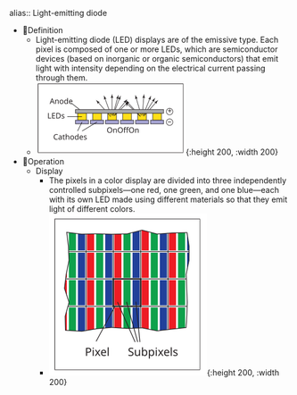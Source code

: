 alias:: Light-emitting diode

- 📝Definition
	- Light-emitting diode (LED) displays are of the emissive type. Each pixel is composed of one or more LEDs, which are semiconductor devices
	  (based on inorganic or organic semiconductors) that emit light with intensity depending on the electrical current passing through them.
	- ![name](../assets/LED.svg){:height 200, :width 200}
- 💫Operation
	- Display
		- The pixels in a color display are divided into three independently controlled subpixels—one red, one green, and one blue—each with its own LED made using different materials so that they emit light of different colors.
		- ![name](../assets/sub-pixel.svg){:height 200, :width 200}